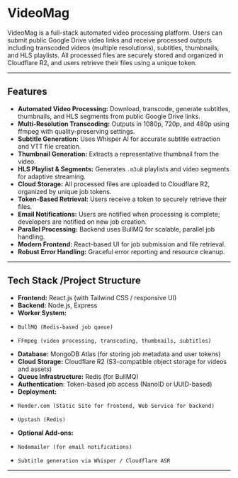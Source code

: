 # VideoMag

VideoMag is a full-stack automated video processing platform. Users can submit public Google Drive video links and receive processed outputs including transcoded videos (multiple resolutions), subtitles, thumbnails, and HLS playlists. All processed files are securely stored and organized in Cloudflare R2, and users retrieve their files using a unique token.

---

## Features

- **Automated Video Processing:** Download, transcode, generate subtitles, thumbnails, and HLS segments from public Google Drive links.
- **Multi-Resolution Transcoding:** Outputs in 1080p, 720p, and 480p using ffmpeg with quality-preserving settings.
- **Subtitle Generation:** Uses Whisper AI for accurate subtitle extraction and VTT file creation.
- **Thumbnail Generation:** Extracts a representative thumbnail from the video.
- **HLS Playlist & Segments:** Generates `.m3u8` playlists and video segments for adaptive streaming.
- **Cloud Storage:** All processed files are uploaded to Cloudflare R2, organized by unique job tokens.
- **Token-Based Retrieval:** Users receive a token to securely retrieve their files.
- **Email Notifications:** Users are notified when processing is complete; developers are notified on new job creation.
- **Parallel Processing:** Backend uses BullMQ for scalable, parallel job handling.
- **Modern Frontend:** React-based UI for job submission and file retrieval.
- **Robust Error Handling:** Graceful error reporting and resource cleanup.

---

## Tech Stack /Project Structure

- **Frontend:** React.js (with Tailwind CSS / responsive UI)
- **Backend:** Node.js, Express
- **Worker System:**
-     BullMQ (Redis-based job queue)
-     FFmpeg (video processing, transcoding, thumbnails, subtitles)
- **Database:** MongoDB Atlas (for storing job metadata and user tokens)
- **Cloud Storage:** Cloudflare R2 (S3-compatible object storage for videos and assets)
- **Queue Infrastructure:** Redis (for BullMQ)
- **Authentication**: Token-based job access (NanoID or UUID-based)
- **Deployment:**
-     Render.com (Static Site for frontend, Web Service for backend)
-     Upstash (Redis)
- **Optional Add-ons:**
-     Nodemailer (for email notifications)
-     Subtitle generation via Whisper / Cloudflare ASR


---
